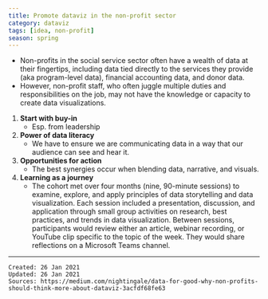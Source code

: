 ```yaml
---
title: Promote dataviz in the non-profit sector
category: dataviz
tags: [idea, non-profit]
season: spring
---
```

 
* Non-profits in the social service sector often have a wealth of data at their fingertips, including data tied directly to the services they provide (aka program-level data), financial accounting data, and donor data.
* However, non-profit staff, who often juggle multiple duties and responsibilities on the job, may not have the knowledge or capacity to create data visualizations.

1. **Start with buy-in**
	* Esp. from leadership
1. **Power of data literacy**
	* We have to ensure we are communicating data in a way that our audience can see and hear it.
1. **Opportunities for action**
	* The best synergies occur when blending data, narrative, and visuals.
1. **Learning as a journey**
	*  The cohort met over four months (nine, 90-minute sessions) to examine, explore, and apply principles of data storytelling and data visualization. Each session included a presentation, discussion, and application through small group activities on research, best practices, and trends in data visualization. Between sessions, participants would review either an article, webinar recording, or YouTube clip specific to the topic of the week. They would share reflections on a Microsoft Teams channel.
	
---
 
    Created: 26 Jan 2021
    Updated: 26 Jan 2021
	Sources: https://medium.com/nightingale/data-for-good-why-non-profits-should-think-more-about-dataviz-3acfdf68fe63